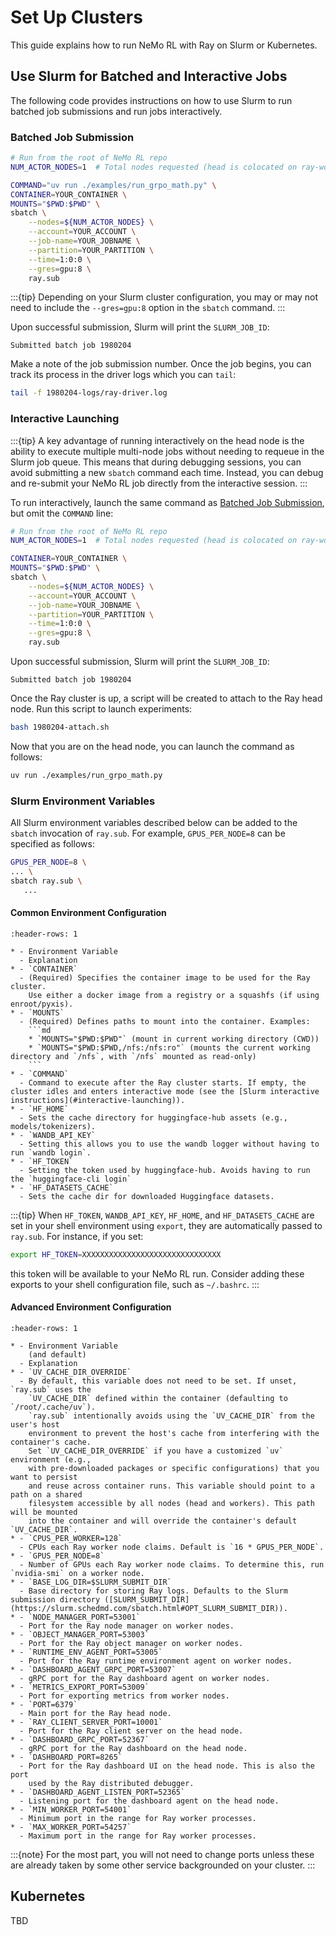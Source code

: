 # Set Up Clusters

This guide explains how to run NeMo RL with Ray on Slurm or Kubernetes.

## Use Slurm for Batched and Interactive Jobs

 The following code provides instructions on how to use Slurm to run batched job submissions and run jobs interactively.

### Batched Job Submission

```sh
# Run from the root of NeMo RL repo
NUM_ACTOR_NODES=1  # Total nodes requested (head is colocated on ray-worker-0)

COMMAND="uv run ./examples/run_grpo_math.py" \
CONTAINER=YOUR_CONTAINER \
MOUNTS="$PWD:$PWD" \
sbatch \
    --nodes=${NUM_ACTOR_NODES} \
    --account=YOUR_ACCOUNT \
    --job-name=YOUR_JOBNAME \
    --partition=YOUR_PARTITION \
    --time=1:0:0 \
    --gres=gpu:8 \
    ray.sub
```

:::{tip}
Depending on your Slurm cluster configuration, you may or may not need to include the `--gres=gpu:8` option in the `sbatch` command.
:::

Upon successful submission, Slurm will print the `SLURM_JOB_ID`:
```text
Submitted batch job 1980204
```
Make a note of the job submission number. Once the job begins, you can track its process in the driver logs which you can `tail`:
```sh
tail -f 1980204-logs/ray-driver.log
```

### Interactive Launching

:::{tip}
A key advantage of running interactively on the head node is the ability to execute multiple multi-node jobs without needing to requeue in the Slurm job queue. This means that during debugging sessions, you can avoid submitting a new `sbatch` command each time. Instead, you can debug and re-submit your NeMo RL job directly from the interactive session.
:::

To run interactively, launch the same command as [Batched Job Submission](#batched-job-submission), but omit the `COMMAND` line:
```sh
# Run from the root of NeMo RL repo
NUM_ACTOR_NODES=1  # Total nodes requested (head is colocated on ray-worker-0)

CONTAINER=YOUR_CONTAINER \
MOUNTS="$PWD:$PWD" \
sbatch \
    --nodes=${NUM_ACTOR_NODES} \
    --account=YOUR_ACCOUNT \
    --job-name=YOUR_JOBNAME \
    --partition=YOUR_PARTITION \
    --time=1:0:0 \
    --gres=gpu:8 \
    ray.sub
```
Upon successful submission, Slurm will print the `SLURM_JOB_ID`:
```text
Submitted batch job 1980204
```
Once the Ray cluster is up, a script will be created to attach to the Ray head node. Run this script to launch experiments:
```sh
bash 1980204-attach.sh
```
Now that you are on the head node, you can launch the command as follows:
```sh
uv run ./examples/run_grpo_math.py
```

### Slurm Environment Variables

All Slurm environment variables described below can be added to the `sbatch`
invocation of `ray.sub`. For example, `GPUS_PER_NODE=8` can be specified as follows:

```sh
GPUS_PER_NODE=8 \
... \
sbatch ray.sub \
   ...
```
#### Common Environment Configuration
``````{list-table}
:header-rows: 1

* - Environment Variable
  - Explanation
* - `CONTAINER`
  - (Required) Specifies the container image to be used for the Ray cluster.
    Use either a docker image from a registry or a squashfs (if using enroot/pyxis).
* - `MOUNTS`
  - (Required) Defines paths to mount into the container. Examples:
    ```md
    * `MOUNTS="$PWD:$PWD"` (mount in current working directory (CWD))
    * `MOUNTS="$PWD:$PWD,/nfs:/nfs:ro"` (mounts the current working directory and `/nfs`, with `/nfs` mounted as read-only)
    ```
* - `COMMAND`
  - Command to execute after the Ray cluster starts. If empty, the cluster idles and enters interactive mode (see the [Slurm interactive instructions](#interactive-launching)).
* - `HF_HOME`
  - Sets the cache directory for huggingface-hub assets (e.g., models/tokenizers).
* - `WANDB_API_KEY`
  - Setting this allows you to use the wandb logger without having to run `wandb login`.
* - `HF_TOKEN`
  - Setting the token used by huggingface-hub. Avoids having to run the `huggingface-cli login`
* - `HF_DATASETS_CACHE`
  - Sets the cache dir for downloaded Huggingface datasets.
``````

:::{tip}
When `HF_TOKEN`, `WANDB_API_KEY`, `HF_HOME`, and `HF_DATASETS_CACHE` are set in your shell environment using `export`, they are automatically passed to `ray.sub`. For instance, if you set:

```sh
export HF_TOKEN=XXXXXXXXXXXXXXXXXXXXXXXXXXXXXXX
```
this token will be available to your NeMo RL run. Consider adding these exports to your shell configuration file, such as `~/.bashrc`.
:::

#### Advanced Environment Configuration
``````{list-table}
:header-rows: 1

* - Environment Variable
    (and default)
  - Explanation
* - `UV_CACHE_DIR_OVERRIDE`
  - By default, this variable does not need to be set. If unset, `ray.sub` uses the 
    `UV_CACHE_DIR` defined within the container (defaulting to `/root/.cache/uv`). 
    `ray.sub` intentionally avoids using the `UV_CACHE_DIR` from the user's host 
    environment to prevent the host's cache from interfering with the container's cache. 
    Set `UV_CACHE_DIR_OVERRIDE` if you have a customized `uv` environment (e.g., 
    with pre-downloaded packages or specific configurations) that you want to persist 
    and reuse across container runs. This variable should point to a path on a shared 
    filesystem accessible by all nodes (head and workers). This path will be mounted 
    into the container and will override the container's default `UV_CACHE_DIR`.
* - `CPUS_PER_WORKER=128`
  - CPUs each Ray worker node claims. Default is `16 * GPUS_PER_NODE`.
* - `GPUS_PER_NODE=8`
  - Number of GPUs each Ray worker node claims. To determine this, run `nvidia-smi` on a worker node.
* - `BASE_LOG_DIR=$SLURM_SUBMIT_DIR`
  - Base directory for storing Ray logs. Defaults to the Slurm submission directory ([SLURM_SUBMIT_DIR](https://slurm.schedmd.com/sbatch.html#OPT_SLURM_SUBMIT_DIR)).
* - `NODE_MANAGER_PORT=53001`
  - Port for the Ray node manager on worker nodes.
* - `OBJECT_MANAGER_PORT=53003`
  - Port for the Ray object manager on worker nodes.
* - `RUNTIME_ENV_AGENT_PORT=53005`
  - Port for the Ray runtime environment agent on worker nodes.
* - `DASHBOARD_AGENT_GRPC_PORT=53007`
  - gRPC port for the Ray dashboard agent on worker nodes.
* - `METRICS_EXPORT_PORT=53009`
  - Port for exporting metrics from worker nodes.
* - `PORT=6379`
  - Main port for the Ray head node.
* - `RAY_CLIENT_SERVER_PORT=10001`
  - Port for the Ray client server on the head node.
* - `DASHBOARD_GRPC_PORT=52367`
  - gRPC port for the Ray dashboard on the head node.
* - `DASHBOARD_PORT=8265`
  - Port for the Ray dashboard UI on the head node. This is also the port
    used by the Ray distributed debugger.
* - `DASHBOARD_AGENT_LISTEN_PORT=52365`
  - Listening port for the dashboard agent on the head node.
* - `MIN_WORKER_PORT=54001`
  - Minimum port in the range for Ray worker processes.
* - `MAX_WORKER_PORT=54257`
  - Maximum port in the range for Ray worker processes.
``````

:::{note}
For the most part, you will not need to change ports unless these
are already taken by some other service backgrounded on your cluster.
:::

## Kubernetes

TBD
